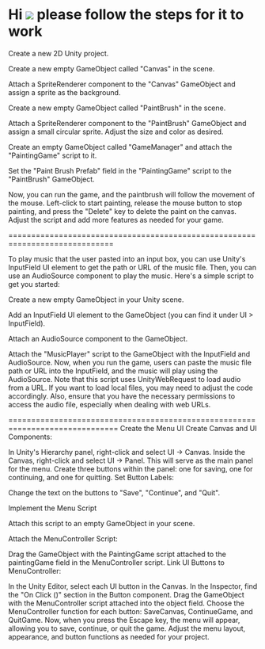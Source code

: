 Hi ![](https://user-images.githubusercontent.com/18350557/176309783-0785949b-9127-417c-8b55-ab5a4333674e.gif) please follow the steps for it to work
==============================================================================================================================================================

Create a new 2D Unity project.

Create a new empty GameObject called "Canvas" in the scene.

Attach a SpriteRenderer component to the "Canvas" GameObject and assign a sprite as the background.

Create a new empty GameObject called "PaintBrush" in the scene.

Attach a SpriteRenderer component to the "PaintBrush" GameObject and assign a small circular sprite. Adjust the size and color as desired.

Create an empty GameObject called "GameManager" and attach the "PaintingGame" script to it.

Set the "Paint Brush Prefab" field in the "PaintingGame" script to the "PaintBrush" GameObject.

Now, you can run the game, and the paintbrush will follow the movement of the mouse. Left-click to start painting, release the mouse button to stop painting, and press the "Delete" key to delete the paint on the canvas. Adjust the script and add more features as needed for your game.

=============================================================================

To play music that the user pasted into an input box, you can use Unity's InputField UI element to get the path or URL of the music file. Then, you can use an AudioSource component to play the music. Here's a simple script to get you started:

Create a new empty GameObject in your Unity scene.

Add an InputField UI element to the GameObject (you can find it under UI > InputField).

Attach an AudioSource component to the GameObject.

Attach the "MusicPlayer" script to the GameObject with the InputField and AudioSource.
Now, when you run the game, users can paste the music file path or URL into the InputField, and the music will play using the AudioSource. Note that this script uses UnityWebRequest to load audio from a URL. If you want to load local files, you may need to adjust the code accordingly. Also, ensure that you have the necessary permissions to access the audio file, especially when dealing with web URLs.

==============================================================================
Create the Menu UI
Create Canvas and UI Components:

In Unity's Hierarchy panel, right-click and select UI -> Canvas.
Inside the Canvas, right-click and select UI -> Panel. This will serve as the main panel for the menu.
Create three buttons within the panel: one for saving, one for continuing, and one for quitting.
Set Button Labels:

Change the text on the buttons to "Save", "Continue", and "Quit".

Implement the Menu Script

Attach this script to an empty GameObject in your scene.

Attach the MenuController Script:

Drag the GameObject with the PaintingGame script attached to the paintingGame field in the MenuController script.
Link UI Buttons to MenuController:

In the Unity Editor, select each UI button in the Canvas.
In the Inspector, find the "On Click ()" section in the Button component.
Drag the GameObject with the MenuController script attached into the object field.
Choose the MenuController function for each button: SaveCanvas, ContinueGame, and QuitGame.
Now, when you press the Escape key, the menu will appear, allowing you to save, continue, or quit the game. Adjust the menu layout, appearance, and button functions as needed for your project.
